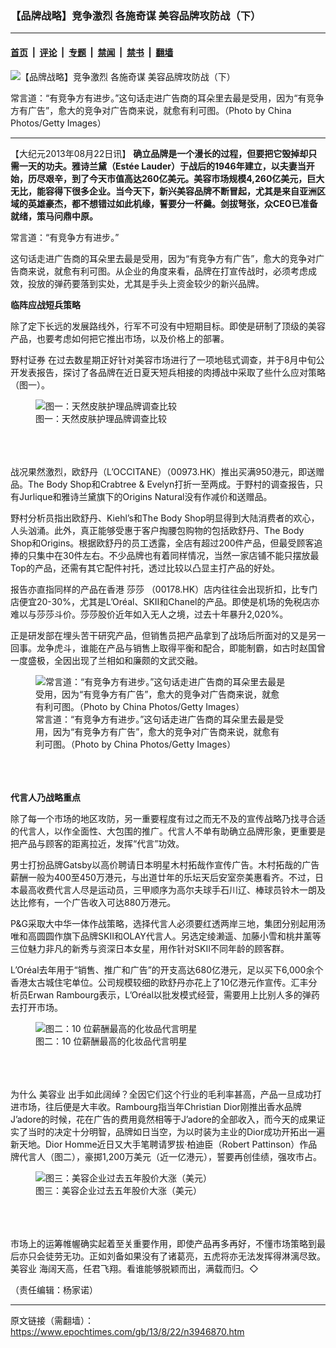 ### 【品牌战略】竞争激烈 各施奇谋 美容品牌攻防战（下）

---

#### [首页](../../../..?n3946870) &nbsp;|&nbsp; [评论](../../../../../epoch-comment?n3946870) &nbsp;|&nbsp; [专题](../../../../../epoch-special?n3946870) &nbsp;|&nbsp; [禁闻](../../../../../epoch-news?n3946870) &nbsp;|&nbsp; [禁书](../../../../../books?n3946870) &nbsp;|&nbsp; [翻墙](https://github.com/gfw-breaker/nogfw/blob/master/README.md?n3946870)


<div><img alt="【品牌战略】竞争激烈 各施奇谋 美容品牌攻防战（下）" class="attachment-djy_600_400 size-djy_600_400 wp-post-image" src="https://i.epochtimes.com/assets/uploads/2013/08/1308220429142654-400x600.jpg"/>
<div class="caption">
 <p>
  常言道：“有竞争方有进步。”这句话走进广告商的耳朵里去最是受用，因为“有竞争方有广告”，愈大的竞争对广告商来说，就愈有利可图。（Photo by China Photos/Getty Images）
 </p>
</div></div><hr/><div class="post_content" id="artbody" itemprop="articleBody">
 <!-- article content begin -->
 <p>
  【大纪元2013年08月22日讯】
  <b>
   确立品牌是一个漫长的过程，但要把它毁掉却只需一天的功夫。雅诗兰黛（Estée Lauder）于战后的1946年建立，以夫妻当开始，历尽艰辛，到了今天市值高达260亿美元。美容市场规模4,260亿美元，巨大无比，能容得下很多企业。当今天下，新兴美容品牌不断冒起，尤其是来自亚洲区域的英雄豪杰，都不想错过如此机缘，誓要分一杯羹。剑拔弩张，众CEO已准备就绪，策马问鼎中原。
  </b>
 </p>
 <p>
  常言道：“有竞争方有进步。”
 </p>
 <p>
  这句话走进广告商的耳朵里去最是受用，因为“有竞争方有广告”，愈大的竞争对广告商来说，就愈有利可图。从企业的角度来看，品牌在打宣传战时，必须考虑成效，投放的弹药要落到实处，尤其是手头上资金较少的新兴品牌。
 </p>
 <p>
  <b>
   临阵应战短兵策略
  </b>
 </p>
 <p>
  除了定下长远的发展路线外，行军不可没有中短期目标。即使是研制了顶级的美容产品，也要考虑如何把它推出市场，以及价格上的部署。
 </p>
 <p>
  <ok href="https://www.epochtimes.com/gb/tag/%E9%87%8E%E6%9D%91%E8%AF%81%E5%88%B8.html">
   野村证券
  </ok>
  在过去数星期正好针对美容市场进行了一项地毯式调查，并于8月中旬公开发表报告，探讨了各品牌在近日夏天短兵相接的肉搏战中采取了些什么应对策略（图一）。
  <br/>
  <figure aria-describedby="caption-attachment-6740461" class="wp-caption aligncenter" id="attachment_6740461" style="width: 600px">
   <ok href=" https://i.epochtimes.com/assets/uploads/2013/08/1308220431062654-600x279.jpg" rel="noreferrer noopener" target="_blank">
    <img alt="图一：天然皮肤护理品牌调查比较" class="size-large wp-image-6740461" src="https://i.epochtimes.com/assets/uploads/2013/08/1308220431062654-600x279.jpg" title="图一：天然皮肤护理品牌调查比较"/>
   </ok>
   <br/><figcaption class="wp-caption-text" id="caption-attachment-6740461">
    图一：天然皮肤护理品牌调查比较
   </figcaption><br/>
  </figure><br/>
  <br/>
  战况果然激烈，欧舒丹（L’OCCITANE）（00973.HK）推出买满950港元，即送赠品。The Body Shop和Crabtree &amp; Evelyn打折一至两成。于野村的调查报告，只有Jurlique和雅诗兰黛旗下的Origins Natural没有作减价和送赠品。
 </p>
 <p>
  野村分析员指出欧舒丹、Kiehl’s和The Body Shop明显得到大陆消费者的欢心，人头汹涌。此外，真正能够受惠于客户掏腰包购物的包括欧舒丹、The Body Shop和Origins。根据欧舒丹的员工透露，全店有超过200件产品，但最受顾客追捧的只集中在30件左右。不少品牌也有着同样情况，当然一家店铺不能只摆放最Top的产品，还需有其它配件衬托，透过比较以凸显主打产品的好处。
 </p>
 <p>
  报告亦直指同样的产品在香港
  <ok href="https://www.epochtimes.com/gb/tag/%E8%8E%8E%E8%8E%8E.html">
   莎莎
  </ok>
  （00178.HK）店内往往会出现折扣，比专门店便宜20-30%，尤其是L’Oréal、SKII和Chanel的产品。即使是机场的免税店亦难以与莎莎斗价。莎莎股价近年如入无人之境，过去十年暴升2,020%。
 </p>
 <p>
  正是研发部在埋头苦干研究产品，但销售员把产品拿到了战场后所面对的又是另一回事。龙争虎斗，谁能在产品与销售上取得平衡和配合，即能制霸，如古时赵国曾一度盛极，全因出现了兰相如和廉颇的文武交融。
  <br/>
  <figure aria-describedby="caption-attachment-6740468" class="wp-caption aligncenter" id="attachment_6740468" style="width: 400px">
   <ok href=" https://i.epochtimes.com/assets/uploads/2013/08/1308220429142654.jpg" rel="noreferrer noopener" target="_blank">
    <img alt="常言道：“有竞争方有进步。”这句话走进广告商的耳朵里去最是受用，因为“有竞争方有广告”，愈大的竞争对广告商来说，就愈有利可图。（Photo by China Photos/Getty Images）" class="size-large wp-image-6740468" src="https://i.epochtimes.com/assets/uploads/2013/08/1308220429142654.jpg" title="常言道：“有竞争方有进步。”这句话走进广告商的耳朵里去最是受用，因为“有竞争方有广告”，愈大的竞争对广告商来说，就愈有利可图。（Photo by China Photos/Getty Images）"/>
   </ok>
   <br/><figcaption class="wp-caption-text" id="caption-attachment-6740468">
    常言道：“有竞争方有进步。”这句话走进广告商的耳朵里去最是受用，因为“有竞争方有广告”，愈大的竞争对广告商来说，就愈有利可图。（Photo by China Photos/Getty Images）
   </figcaption><br/>
  </figure><br/>
  <br/>
  <b>
   代言人乃战略重点
  </b>
 </p>
 <p>
  除了每一个市场的地区攻防，另一重要程度有过之而无不及的宣传战略乃找寻合适的代言人，以作全面性、大包围的推广。代言人不单有助确立品牌形象，更重要是把产品与顾客的距离拉近，发挥“代言”功效。
 </p>
 <p>
  男士打扮品牌Gatsby以高价聘请日本明星木村拓哉作宣传广告。木村拓哉的广告薪酬一般为400至450万港元，与出道廿年的乐坛天后安室奈美惠看齐。不过，日本最高收费代言人尽是运动员，三甲顺序为高尔夫球手石川辽、棒球员铃木一朗及达比修有，一个广告收入可达880万港元。
 </p>
 <p>
  P&amp;G采取大中华一体作战策略，选择代言人必须要红透两岸三地，集团分别起用汤唯和高圆圆作旗下品牌SKII和OLAY代言人。另选定绫濑遥、加藤小雪和桃井薰等三位魅力非凡的新秀与资深日本女星，用作针对SKII不同年龄的顾客群。
 </p>
 <p>
  L’Oréal去年用于“销售、推广和广告”的开支高达680亿港元，足以买下6,000余个香港太古城住宅单位。公司规模较细的欧舒丹亦花上了10亿港元作宣传。汇丰分析员Erwan Rambourg表示，L’Oréal以批发模式经营，需要用上比别人多的弹药去打开市场。
  <br/>
  <figure aria-describedby="caption-attachment-6740474" class="wp-caption aligncenter" id="attachment_6740474" style="width: 600px">
   <ok href=" https://i.epochtimes.com/assets/uploads/2013/08/1308220436032654-600x427.jpg" rel="noreferrer noopener" target="_blank">
    <img alt="图二：10 位薪酬最高的化妆品代言明星" class="size-large wp-image-6740474" src="https://i.epochtimes.com/assets/uploads/2013/08/1308220436032654-600x427.jpg" title="图二：10 位薪酬最高的化妆品代言明星"/>
   </ok>
   <br/><figcaption class="wp-caption-text" id="caption-attachment-6740474">
    图二：10 位薪酬最高的化妆品代言明星
   </figcaption><br/>
  </figure><br/>
  <br/>
  为什么
  <ok href="https://www.epochtimes.com/gb/tag/%E7%BE%8E%E5%AE%B9%E4%B8%9A.html">
   美容业
  </ok>
  出手如此阔绰？全因它们这个行业的毛利率甚高，产品一旦成功打进市场，往后便是大丰收。Rambourg指当年Christian Dior刚推出香水品牌J’adore的时候，花在广告的费用竟然相等于J’adore的全部收入，而今天的成果证实了当时的决定十分明智，品牌如日当空，为以时装为主业的Dior成功开拓出一遍新天地。Dior Homme近日又大手笔聘请罗拔·柏迪臣（Robert Pattinson）作品牌代言人（图二），豪掷1,200万美元（近一亿港元），誓要再创佳绩，强攻市占。
  <br/>
  <figure aria-describedby="caption-attachment-6740487" class="wp-caption aligncenter" id="attachment_6740487" style="width: 600px">
   <ok href=" https://i.epochtimes.com/assets/uploads/2013/08/1308220437552654-600x433.jpg" rel="noreferrer noopener" target="_blank">
    <img alt="图三：美容企业过去五年股价大涨（美元）" class="size-large wp-image-6740487" src="https://i.epochtimes.com/assets/uploads/2013/08/1308220437552654-600x433.jpg" title="图三：美容企业过去五年股价大涨（美元）"/>
   </ok>
   <br/><figcaption class="wp-caption-text" id="caption-attachment-6740487">
    图三：美容企业过去五年股价大涨（美元）
   </figcaption><br/>
  </figure><br/>
  <br/>
  市场上的运筹帷幄确实起着至关重要作用，即使产品再多再好，不懂市场策略到最后亦只会徒劳无功。正如刘备如果没有了诸葛亮，五虎将亦无法发挥得淋漓尽致。
  <ok href="https://www.epochtimes.com/gb/tag/%E7%BE%8E%E5%AE%B9%E4%B8%9A.html">
   美容业
  </ok>
  海阔天高，任君飞翔。看谁能够脱颖而出，满载而归。◇
 </p>
 <p>
  （责任编辑：杨家诺）
 </p>
 <!-- article content end -->
 <div id="below_article_ad">
 </div>
</div>


---

原文链接（需翻墙）：https://www.epochtimes.com/gb/13/8/22/n3946870.htm